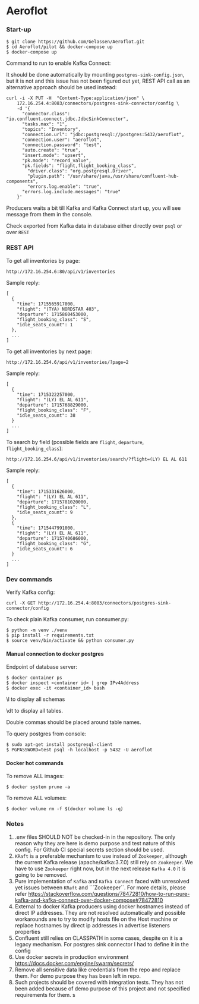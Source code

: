 # Aeroflot

### Start-up
```
$ git clone https://github.com/Gelassen/Aeroflot.git
$ cd Aeroflot/pilot && docker-compose up
$ docker-compose up
```

Command to run to enable Kafka Connect:

It should be done automatically by mounting ```postgres-sink-config.json```, but it is not and this issue has not been figured out yet, REST API call as an alternative approach should be used instead:
```
curl -i -X PUT -H  "Content-Type:application/json" \
    172.16.254.4:8083/connectors/postgres-sink-connector/config \
    -d '{
      "connector.class": "io.confluent.connect.jdbc.JdbcSinkConnector",
      "tasks.max": "1",
      "topics": "Inventory",
      "connection.url": "jdbc:postgresql://postgres:5432/aeroflot",
      "connection.user": "aeroflot",
      "connection.password": "test",
      "auto.create": "true",
      "insert.mode": "upsert",
      "pk.mode": "record_value",
      "pk.fields": "flight,flight_booking_class",
	    "driver.class": "org.postgresql.Driver",
	    "plugin.path": "/usr/share/java,/usr/share/confluent-hub-components",
	    "errors.log.enable": "true",
      "errors.log.include.messages": "true"
    }'
```

Producers waits a bit till Kafka and Kafka Connect start up, you will see message from them in the console. 

Check exported from Kafka data in database either directly over ```psql``` or over ```REST```

### REST API

To get all inventories by page:
```
http://172.16.254.6:80/api/v1/inventories
```
Sample reply:
```
[
  {
    "time": 1715565917000,
    "flight": "(TYA) NORDSTAR 403",
    "departure": 1715860453000,
    "flight_booking_class": "S",
    "idle_seats_count": 1
  },
  ...
]
```
To get all inventories by next page:
```
http://172.16.254.6/api/v1/inventories/?page=2
```
Sample reply:
```
[
  {
    "time": 1715322257000,
    "flight": "(LY) EL AL 611",
    "departure": 1715768829000,
    "flight_booking_class": "F",
    "idle_seats_count": 38
  }
  ...
]
```
To search by field (possible fields are ```flight```, ```departure```, ```flight_booking_class```):
```
http://172.16.254.6/api/v1/inventories/search/?flight=(LY) EL AL 611
```
Sample reply:
```
[
  {
    "time": 1715331626000,
    "flight": "(LY) EL AL 611",
    "departure": 1715781020000,
    "flight_booking_class": "L",
    "idle_seats_count": 9
  },
  {
    "time": 1715447991000,
    "flight": "(LY) EL AL 611",
    "departure": 1715740686000,
    "flight_booking_class": "G",
    "idle_seats_count": 6
  }
  ...
]
```

### Dev commands

Verify Kafka config:
```
curl -X GET http://172.16.254.4:8083/connectors/postgres-sink-connector/config
```

To check plain Kafka consumer, run consumer.py:
```
$ python -m venv ./venv
$ pip install -r requirements.txt
$ source venv/bin/activate && python consumer.py
```

#### Manual connection to docker postgres
Endpoint of database server:
```
$ docker container ps
$ docker inspect <container id> | grep IPv4Address
$ docker exec -it <container_id> bash
```
\l to display all schemas

\dt to display all tables. 

Double commas should be placed around table names.

To query postgres from console:
```
$ sudo apt-get install postgresql-client
$ PGPASSWORD=test psql -h localhost -p 5432 -U aeroflot
```

#### Docker hot commands
To remove ALL images:
```
$ docker system prune -a
```
To remove ALL volumes:
```
$ docker volume rm -f $(docker volume ls -q)
```

### Notes
1. .env files SHOULD NOT be checked-in in the repository. The only reason why they are here is demo purpose and test nature of this config. For Github CI special secrets section should be used.
2. ```KRaft``` is a preferable mechanism to use instead of ```Zookeeper```, although the current Kafka release (apache/kafka:3.7.0) still rely on ```Zookeeper```. We have to use ```Zookeeper``` right now, but in the next release ```Kafka 4.0``` it is going to be removed. 
3. Pure implementation of ```Kafka``` and ```Kafka Connect``` faced with unresolved yet issues between ```KRaft``` and ```Zookeeper``. For more details, please refer https://stackoverflow.com/questions/78472810/how-to-run-pure-kafka-and-kafka-connect-over-docker-compose#78472810
4. External to docker Kafka producers using docker hostnames instead of direct IP addresses. They are not resolved automatically and possible workarounds are to try to modify hosts file on the Host machine or replace hostnames by direct ip addresses in advertise listeners properties
5. Confluent still relies on CLASSPATH in some cases, despite on it is a legacy mechanism. For postgres sink connector I had to define it in the config
6. Use docker secrets in production environment https://docs.docker.com/engine/swarm/secrets/
7. Remove all sensitive data like credentials from the repo and replace them. For demo purpose they has been left in repo.
8. Such projects should be covered with integration tests. They has not been added because of demo purpose of this project and not specified requirements for them. s